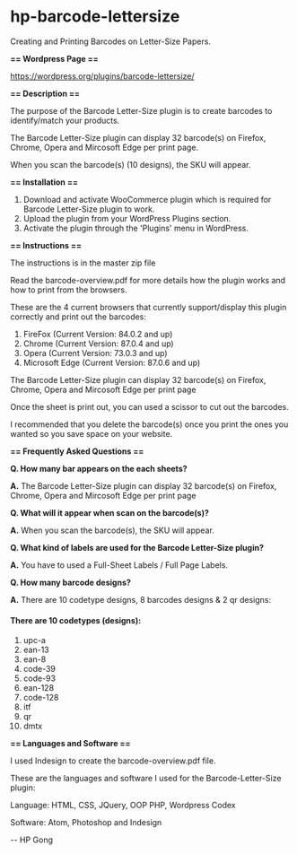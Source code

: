 # hp-barcode-lettersize

Creating and Printing Barcodes on Letter-Size Papers.

<b>== Wordpress Page ==</b>

https://wordpress.org/plugins/barcode-lettersize/

<b>== Description ==</b>

The purpose of the Barcode Letter-Size plugin is to create barcodes to identify/match your products.

The Barcode Letter-Size plugin can display 32 barcode(s) on Firefox, Chrome, Opera and Mircosoft Edge per print page.

When you scan the barcode(s) (10 designs), the SKU will appear.

<b>== Installation ==</b>

1. Download and activate WooCommerce plugin which is required for Barcode Letter-Size plugin to work.
2. Upload the plugin from your WordPress Plugins section.
3. Activate the plugin through the 'Plugins' menu in WordPress.

<b>== Instructions ==</b>

The instructions is in the master zip file

Read the barcode-overview.pdf for more details how the plugin works and how to print from the browsers.

These are the 4 current browsers that currently support/display this plugin correctly and print out the barcodes:

1. FireFox (Current Version: 84.0.2 and up)
2. Chrome (Current Version: 87.0.4 and up)
3. Opera (Current Version: 73.0.3 and up)
4. Microsoft Edge (Current Version: 87.0.6 and up)

The Barcode Letter-Size plugin can display 32 barcode(s) on Firefox, Chrome, Opera and Mircosoft Edge per print page

Once the sheet is print out, you can used a scissor to cut out the barcodes.

I recommended that you delete the barcode(s) once you print the ones you wanted so you save space on your website.

<b>== Frequently Asked Questions ==</b> 

<b>Q. How many bar appears on the each sheets?</b>

<b>A.</b> The Barcode Letter-Size plugin can display 32 barcode(s) on Firefox, Chrome, Opera and Mircosoft Edge per print page

<b>Q. What will it appear when scan on the barcode(s)?</b>

<b>A.</b> When you scan the barcode(s), the SKU will appear.

<b>Q. What kind of labels are used for the Barcode Letter-Size plugin?</b>

<b>A.</b> You have to used a Full-Sheet Labels / Full Page Labels.

<b>Q. How many barcode designs?</b>

<b>A.</b> There are 10 codetype designs, 8 barcodes designs & 2 qr designs:

<h4> There are 10 codetypes (designs): </h4>

1. upc-a
2. ean-13
3. ean-8
4. code-39
5. code-93
6. ean-128
7. code-128
8. itf
9. qr
10. dmtx

<b>== Languages and Software ==</b>

I used Indesign to create the barcode-overview.pdf file.

These are the languages and software I used for the Barcode-Letter-Size plugin:

Language: HTML, CSS, JQuery, OOP PHP, Wordpress Codex

Software: Atom, Photoshop and Indesign

-- HP Gong
